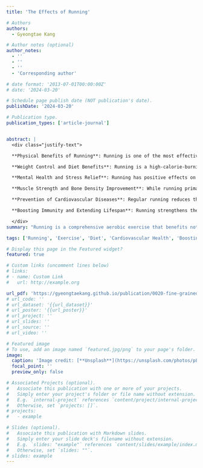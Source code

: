 ```yaml
---
title: 'The Effects of Running'

# Authors
authors:
  - Gyeongtae Kang

# Author notes (optional)
author_notes:
  - ''
  - ''
  - ''
  - 'Corresponding author'

# date format: '2013-07-01T00:00:00Z'
# date: '2024-03-20'

# Schedule page publish date (NOT publication's date).
publishDate: '2024-03-20'

# Publication type.
publication_types: ['article-journal']


abstract: |
  <div class="justify-text">

  **Physical Benefits of Running**: Running is one of the most effective aerobic exercises, significantly improving physical fitness and cardiovascular health. Regular running enhances the function of the heart and lungs, allowing for more efficient use of oxygen and improving muscular endurance to boost overall fitness.

  **Weight Control and Diet Benefits**: Running is a high-calorie-burning exercise, making it effective for weight loss and fat reduction. Consistent running promotes metabolism, efficiently burning fat. It also has an "afterburn" effect, where the body continues to burn energy after exercise, making it beneficial for dieting.

  **Mental Health and Stress Relief**: Running has positive effects on mental health. During a run, "happy hormones" like endorphins are released in the brain, reducing stress and anxiety while improving mood. This is why running provides psychological stability for those experiencing depression or anxiety.

  **Muscle Strength and Bone Density Improvement**: While running primarily uses the lower body muscles, it also trains core muscles by maintaining balance and correct posture. Consistent running applies the right amount of stress to bones, increasing bone density and helping to prevent osteoporosis.

  **Prevention of Cardiovascular Diseases**: Regular running reduces the risk of cardiovascular diseases such as high blood pressure, heart disease, and stroke. This is because running strengthens the heart and blood vessels and improves blood flow. Additionally, consistent running helps increase good cholesterol (HDL) and decrease bad cholesterol (LDL).

  **Boosting Immunity and Extending Lifespan**: Running strengthens the immune system, protecting the body from infections and diseases. It also enhances overall body function and reduces the risk of chronic diseases, contributing to a longer lifespan.

  </div>
summary: "Running is a comprehensive aerobic exercise that benefits not only physical health but also mental stability. Pursue a healthy lifestyle with regular running."

tags: ['Running', 'Exercise', 'Diet', 'Cardiovascular Health', 'Boosting Immunity']

# Display this page in the Featured widget?
featured: true

# Custom links (uncomment lines below)
# links:
# - name: Custom Link
#   url: http://example.org

url_pdf: 'https://gyeongtaekang.github.io/publication/0020-fine-grained-binary-object-segmentation-in-remote-sensing-imagery-via-path-selective-test-time-adaptation/자기소개.pdf'
# url_code: ''
# url_dataset: '{{url_dataset}}'
# url_poster: '{{url_poster}}'
# url_project: ''
# url_slides: ''
# url_source: ''
# url_video: ''

# Featured image
# To use, add an image named `featured.jpg/png` to your page's folder.
image:
  caption: 'Image credit: [**Unsplash**](https://unsplash.com/photos/pLCdAaMFLTE)'
  focal_point: ''
  preview_only: false

# Associated Projects (optional).
#   Associate this publication with one or more of your projects.
#   Simply enter your project's folder or file name without extension.
#   E.g. `internal-project` references `content/project/internal-project/index.md`.
#   Otherwise, set `projects: []`.
# projects:
#   - example

# Slides (optional).
#   Associate this publication with Markdown slides.
#   Simply enter your slide deck's filename without extension.
#   E.g. `slides: "example"` references `content/slides/example/index.md`.
#   Otherwise, set `slides: ""`.
# slides: example
---
```

